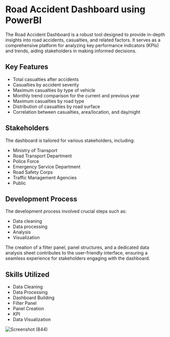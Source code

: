 # Road Accident Dashboard using PowerBI

The Road Accident Dashboard is a robust tool designed to provide in-depth insights into road accidents, casualties, and related factors. It serves as a comprehensive platform for analyzing key performance indicators (KPIs) and trends, aiding stakeholders in making informed decisions.

## Key Features

- Total casualties after accidents
- Casualties by accident severity
- Maximum casualties by type of vehicle
- Monthly trend comparison for the current and previous year
- Maximum casualties by road type
- Distribution of casualties by road surface
- Correlation between casualties, area/location, and day/night

## Stakeholders

The dashboard is tailored for various stakeholders, including:

- Ministry of Transport
- Road Transport Department
- Police Force
- Emergency Service Department
- Road Safety Corps
- Traffic Management Agencies
- Public

## Development Process

The development process involved crucial steps such as:

- Data cleaning
- Data processing
- Analysis
- Visualization

The creation of a filter panel, panel structures, and a dedicated data analysis sheet contributes to the user-friendly interface, ensuring a seamless experience for stakeholders engaging with the dashboard.

## Skills Utilized

- Data Cleaning
- Data Processing
- Dashboard Building
- Filter Panel
- Panel Creation
- KPI
- Data Visualization

![Screenshot (844)](https://github.com/ymurikinati/Road-Accident-Dashboard-Using-Excel/assets/138186696/7f1432cf-a115-4d89-a7e8-f980aebba774)

